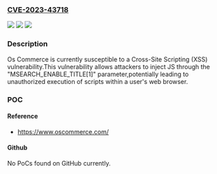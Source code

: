 ### [CVE-2023-43718](https://cve.mitre.org/cgi-bin/cvename.cgi?name=CVE-2023-43718)
![](https://img.shields.io/static/v1?label=Product&message=Os%20Commerce&color=blue)
![](https://img.shields.io/static/v1?label=Version&message=4.12.56860%20&color=brightgreen)
![](https://img.shields.io/static/v1?label=Vulnerability&message=CWE-79%20Improper%20Neutralization%20of%20Input%20During%20Web%20Page%20Generation%20('Cross-site%20Scripting')&color=brightgreen)

### Description

Os Commerce is currently susceptible to a Cross-Site Scripting (XSS) vulnerability.This vulnerability allows attackers to inject JS through the "MSEARCH_ENABLE_TITLE[1]" parameter,potentially leading to unauthorized execution of scripts within a user's web browser.

### POC

#### Reference
- https://www.oscommerce.com/

#### Github
No PoCs found on GitHub currently.

